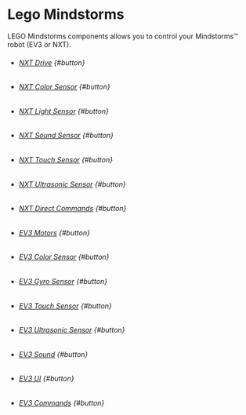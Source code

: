 # Lego Mindstorms

LEGO Mindstorms components allows you to control your Mindstorms™️ robot (EV3 or NXT).

* ###### [NXT Drive](/components/lego-mindstorms/nxt-drive.md) {#button}
* ###### [NXT Color Sensor](/components/lego-mindstorms/nxt-color-sensor.md) {#button}
* ###### [NXT Light Sensor](/components/lego-mindstorms/nxt-lightsensor.md) {#button}
* ###### [NXT Sound Sensor](/components/lego-mindstorms/nxt-sound-sensor.md) {#button}
* ###### [NXT Touch Sensor](/components/lego-mindstorms/nxt-touch-sensor.md) {#button}
* ###### [NXT Ultrasonic Sensor](/components/lego-mindstorms/nxt-ultrasonic-sensor.md) {#button}
* ###### [NXT Direct Commands](/components/lego-mindstorms/nxt-direct-commands.md) {#button}
* ###### [EV3 Motors](/components/lego-mindstorms/ev3-motors.md) {#button}
* ###### [EV3 Color Sensor](/components/lego-mindstorms/ev3-color-sensor.md) {#button}
* ###### [EV3 Gyro Sensor](/components/lego-mindstorms/ev3-gyro-sensor.md) {#button}
* ###### [EV3 Touch Sensor](/components/lego-mindstorms/ev3-touch-sensor.md) {#button}
* ###### [EV3 Ultrasonic Sensor](/components/lego-mindstorms/ev3-ultrasonic-sensor.md) {#button}
* ###### [EV3 Sound](/components/lego-mindstorms/ev3-sound.md) {#button}
* ###### [EV3 UI](/components/lego-mindstorms/ev3-ui.md) {#button}
* ###### [EV3 Commands](/components/lego-mindstorms/ev3-commands.md) {#button}



